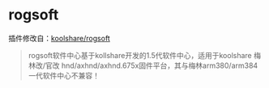 # rogsoft

插件修改自：[koolshare/rogsoft](https://github.com/koolshare/rogsoft)

> rogsoft软件中心基于kollshare开发的1.5代软件中心，适用于koolshare 梅林改/官改 hnd/axhnd/axhnd.675x固件平台，其与梅林arm380/arm384 一代软件中心不兼容！
> 